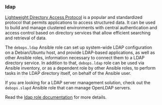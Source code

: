 ### ldap

[Lightweight Directory Access
Protocol](https://en.wikipedia.org/wiki/Lightweight_Directory_Access_Protocol)
is a popular and standardized protocol that permits applications to
access structured data. It can be used to build and manage clustered
environments with central authentication and access control based on
directory services that allow efficient searching and retrieval of data.

The `debops.ldap` Ansible role can set up system-wide LDAP configuration
on a Debian/Ubuntu host, and provide LDAP-based applications, as well as
other Ansible roles, information necessary to connect them to a LDAP
directory service. In addition to that, `debops.ldap` role can be used
via Ansible inventory, or as a dependent role by other Ansible roles, to
perform tasks in the LDAP directory itself, on behalf of the Ansible
user.

If you are looking for a LDAP server management solution, check out the
`debops.slapd` Ansible role that can manage OpenLDAP servers.

Read the [ldap role documentation](https://docs.debops.org/en/stable-3.0/ansible/roles/ldap/) for more details.
